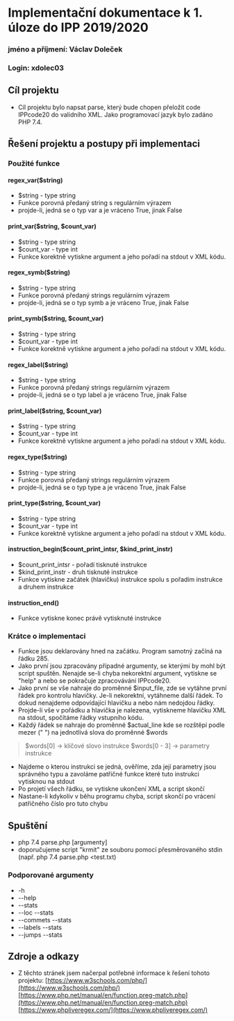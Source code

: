 # Implementační dokumentace k 1. úloze do IPP 2019/2020
### jméno a příjmení:  Václav Doleček 
### Login: xdolec03
## Cíl projektu
- Cíl projektu bylo napsat parse, který bude chopen přeložit code IPPcode20 do validního XML. Jako programovací jazyk bylo zadáno PHP 7.4.
## Řešení projektu a postupy při implementaci
### Použité funkce
#### regex_var($string)
- $string - type string
- Funkce porovná předaný string s regulárním výrazem
- projde-li, jedná se o typ var a je vráceno True, jinak False
#### print_var($string, $count_var)
- $string - type string
- $count_var - type int
- Funkce korektně vytiskne argument a jeho pořadí na stdout v XML kódu.
#### regex_symb($string)
- $string - type string
- Funkce porovná předaný strings regulárním výrazem
- projde-li, jedná se o typ symb a je vráceno True, jinak False
#### print_symb($string, $count_var)
- $string - type string
- $count_var - type int
-  Funkce korektně vytiskne argument a jeho pořadí na stdout v XML kódu.
#### regex_label($string)
- $string - type string
- Funkce porovná předaný strings regulárním výrazem
- projde-li, jedná se o typ label a je vráceno True, jinak False
#### print_label($string, $count_var)
- $string - type string
- $count_var - type int
-  Funkce korektně vytiskne argument a jeho pořadí na stdout v XML kódu.
#### regex_type($string)
- $string - type string
- Funkce porovná předaný strings regulárním výrazem
- projde-li, jedná se o typ type a je vráceno True, jinak False
#### print_type($string, $count_var)
- $string - type string
- $count_var - type int
-  Funkce korektně vytiskne argument a jeho pořadí na stdout v XML kódu.
#### instruction_begin($count_print_intsr, $kind_print_instr)
- $count_print_intsr - pořadí tisknuté instrukce
- $kind_print_instr - druh tisknuté instrukce
- Funkce vytiskne začátek (hlavičku) instrukce spolu s pořadím instrukce a druhem instrukce
#### instruction_end()
- Funkce vytiskne konec právě vytisknuté instrukce

### Krátce o implementaci
- Funkce jsou deklarovány hned na začátku. Program samotný začíná na řádku 285.
- Jako první jsou zpracovány případné argumenty, se kterými by mohl být script spuštěn. Nenajde se-li chyba nekorektní argument, vytiskne se "help" a nebo se pokračuje zpracovávání IPPcode20.
- Jako první se vše nahraje do proměnné $input_file, zde se vytáhne první řádek pro kontrolu hlavičky. Je-li nekorektní, vytáhneme další řádek. To dokud nenajdeme odpovídající hlavičku a nebo nám nedojdou řádky.
- Projde-li vše v pořádku a hlavička je nalezena, vytiskneme hlavičku XML na stdout, spočítáme řádky vstupního kódu.
- Každý řádek se nahraje do proměnné $actual_line kde se rozštěpí podle mezer (" ") na jednotlivá slova do proměnné $words
>$words[0] -> klíčové slovo instrukce
>$words[0 - 3] -> parametry instrukce
- Najdeme o kterou instrukci se jedná, ověříme, zda její parametry jsou správného typu a zavoláme patřičné funkce které tuto instrukci vytisknou na stdout
- Po projetí všech řádku, se vytiskne ukončení XML a script skončí
- Nastane-li kdykoliv v běhu programu chyba, script skončí po vrácení patřičného číslo pro tuto chybu

## Spuštění
- php 7.4 parse.php [argumenty]
- doporučujeme script "krmit" ze souboru pomocí přesměrovaného stdin (např. php 7.4 parse.php <test.txt)
### Podporované argumenty
- -h
- --help
- --stats
- --loc --stats
- --commets --stats
- --labels --stats
- --jumps --stats

## Zdroje a odkazy
- Z těchto stránek jsem načerpal potřebné informace k řešení tohoto projektu:
[https://www.w3schools.com/php/](https://www.w3schools.com/php/)
[https://www.php.net/manual/en/function.preg-match.php](https://www.php.net/manual/en/function.preg-match.php)
[https://www.phpliveregex.com/](https://www.phpliveregex.com/)